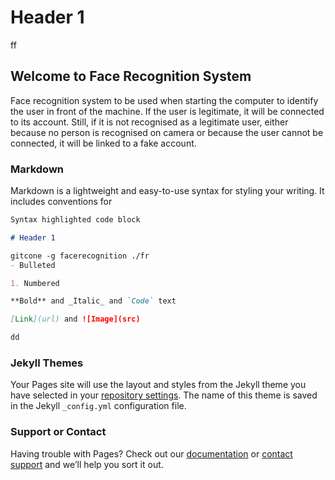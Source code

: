 # Header 1

ff

## Welcome to Face Recognition System

Face recognition system to be used when starting the computer to identify the user in front of the machine. If the user is legitimate, it will be connected to its account. Still, if it is not recognised as a legitimate user, either because no person is recognised on camera or because the user cannot be connected, it will be linked to a fake account.

### Markdown

Markdown is a lightweight and easy-to-use syntax for styling your writing. It includes conventions for


```markdown
Syntax highlighted code block

# Header 1

gitcone -g facerecognition ./fr
- Bulleted

1. Numbered

**Bold** and _Italic_ and `Code` text

[Link](url) and ![Image](src)
```
```markdown
dd
```

### Jekyll Themes

Your Pages site will use the layout and styles from the Jekyll theme you have selected in your [repository settings](https://github.com/zaxone/facerecognition/settings). The name of this theme is saved in the Jekyll `_config.yml` configuration file.

### Support or Contact

Having trouble with Pages? Check out our [documentation](https://help.github.com/categories/github-pages-basics/) or [contact support](https://github.com/contact) and we’ll help you sort it out.
